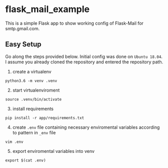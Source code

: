 # flask_mail_example

This is a simple Flask app to show working config of Flask-Mail for smtp.gmail.com.

## Easy Setup

Go along the steps provided below. Initial config was done on `Ubuntu 18.04`. I assume you already cloned the repository and entered the repository path.

1. create a virtualenv

```
python3.6 -m venv .venv
```

2. start virtualenviroment

```
source .venv/bin/activate
```

3. install requirements

```
pip install -r app/requirements.txt
```

4. create `.env` file containing necessary enviromental variables according to pattern in `_env` file

```
vim .env
```

5. export enviromental variables into venv

```
export $(cat .env)
```
